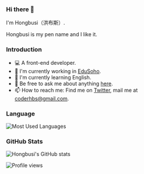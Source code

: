 ### Hi there 👋 

I'm Hongbusi（洪布斯）.

Hongbusi is my pen name and I like it.

### Introduction

- 💻 A front-end developer.
- 🔭 I'm currently working in [EduSoho](https://github.com/edusoho).
- 🌱 I'm currently learning English.
- 💬 Be free to ask me about anything [here](https://github.com/Hongbusi/Hongbusi/issues).
- 📫 How to reach me: Find me on [Twitter](https://www.twitter.com/Hongbusi), mail me at [coderhbs@gmail.com](mailto:coderhbs@gmail.com).

### Language

![Most Used Languages](https://github-readme-stats.vercel.app/api/top-langs/?username=Hongbusi&layout=compact&bg_color=ffffff)

### GitHub Stats

![Hongbusi's GitHub stats](https://github-readme-stats.vercel.app/api?username=Hongbusi&show_icons=true&icon_color=0366d6&text_color=24292e&bg_color=ffffff)

![Profile views](https://komarev.com/ghpvc/?username=Hongbusi&color=red)
